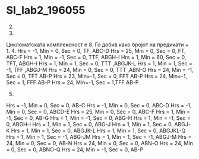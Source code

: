# SI_lab2_196055

2.
3.
Цикломатската комплексност е 8. Го добив како бројот на предикати + 1.
4.
Hrs = -1, Min = 0, Sec = 0,  TF, ABC-D 
Hrs = 25,  Min = 0, Sec = 0, FT, ABC-F
Hrs = 1,  Min = -1, Sec = 0, TTF, ABGH-I
Hrs = 1,  Min = 60, Sec = 0, TFT, ABGH-I
Hrs = 1,  Min = 1, Sec = 0, TTT ,ABGJK-L
Hrs = 1,  Min = 1, Sec = -1, TFF ,ABGJ-M
Hrs = 24, Min = 0, Sec = 0, TTT ,ABN-O
Hrs = 24,  Min = -1, Sec = 0, TFT AB-P
Hrs = 23,  Min=-1, Sec = 0, FFT AB-P
Hrs = 24,  Min=-1, Sec = 1, FFF AB-P
Hrs = 24,  Min=-1, Sec = 1,TFF AB-P

5.
Hrs = -1, Min = 0, Sec = 0, AB-C 
Hrs = -1, Min = 0, Sec = 0, ABC-D 
Hrs = -1, Min = 0, Sec = 0, ABCD-E 
Hrs = 25, Min = 0, Sec = 0, ABC-F
Hrs = 1,  Min = -1, Sec = 0, AB-G
Hrs = 1,  Min = -1, Sec = 0, ABG-H
Hrs = 1,  Min = -1, Sec = 0, ABGH-I
Hrs = 1,  Min = 1, Sec = 0, ABG-J
Hrs = 1,  Min = 1, Sec = 0, ABGJ-K
Hrs = 1,  Min = 1, Sec = 0, ABGJK-L
Hrs = 1,  Min = 1, Sec = 0, ABGJKL-Q
Hrs = 1,  Min = 1, Sec = -1, ABG-JM
Hrs = 1,  Min = 1, Sec = -1, ABGJ-M
Hrs = 24, Min = 0, Sec = 0, AB-N
Hrs = 24, Min = 0, Sec = 0, ABN-O
Hrs = 24, Min = 0, Sec = 0, ABNO-Q
Hrs = 24,  Min = -1, Sec = 0, AB-P
